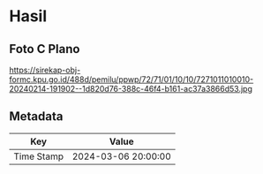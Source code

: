 # Hasil

## Foto C Plano

https://sirekap-obj-formc.kpu.go.id/488d/pemilu/ppwp/72/71/01/10/10/7271011010010-20240214-191902--1d820d76-388c-46f4-b161-ac37a3866d53.jpg


## Metadata

| Key        | Value               |
| ---------- | ------------------- |
| Time Stamp | 2024-03-06 20:00:00 |



